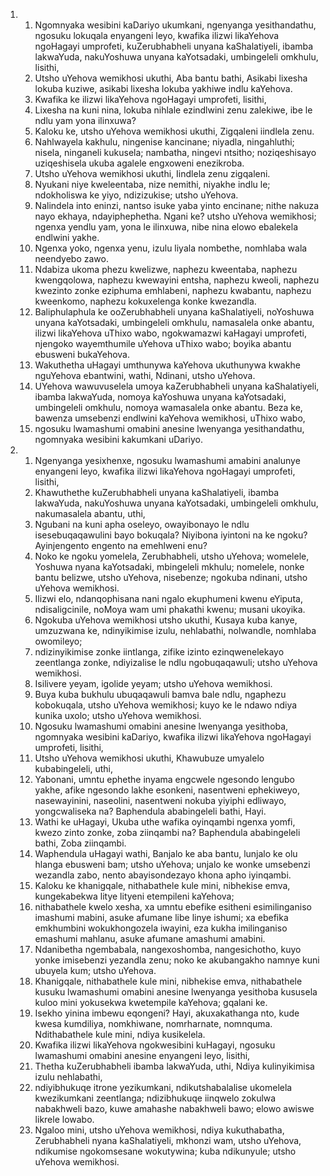 <ol>
  <li>
    <ol>
      <li>Ngomnyaka wesibini kaDariyo ukumkani, ngenyanga yesithandathu, ngosuku lokuqala enyangeni leyo, kwafika ilizwi likaYehova ngoHagayi umprofeti, kuZerubhabheli unyana kaShalatiyeli, ibamba lakwaYuda, nakuYoshuwa unyana kaYotsadaki, umbingeleli omkhulu, lisithi,</li>
      <li>Utsho uYehova wemikhosi ukuthi, Aba bantu bathi, Asikabi lixesha lokuba kuziwe, asikabi lixesha lokuba yakhiwe indlu kaYehova.</li>
      <li>Kwafika ke ilizwi likaYehova ngoHagayi umprofeti, lisithi,</li>
      <li>Lixesha na kuni nina, lokuba nihlale ezindlwini zenu zalekiwe, ibe le ndlu yam yona ilinxuwa?</li>
      <li>Kaloku ke, utsho uYehova wemikhosi ukuthi, Zigqaleni iindlela zenu.</li>
      <li>Nahlwayela kakhulu, ningenise kancinane; niyadla,  ningahluthi; nisela, ninganeli kukusela; nambatha, ningevi ntsitho; noziqeshisayo uziqeshisela ukuba agalele engxoweni enezikroba.</li>
      <li>Utsho uYehova wemikhosi ukuthi, Iindlela zenu zigqaleni.</li>
      <li>Nyukani niye kweleentaba, nize nemithi, niyakhe indlu le;  ndokholiswa ke yiyo, ndizizukise; utsho uYehova.</li>
      <li>Nalindela into eninzi, nantso isuke yaba yinto encinane;  nithe nakuza nayo ekhaya, ndayiphephetha. Ngani ke? utsho uYehova wemikhosi; ngenxa yendlu yam, yona le ilinxuwa, nibe nina elowo ebalekela endlwini yakhe.</li>
      <li>Ngenxa yoko, ngenxa yenu, izulu liyala nombethe, nomhlaba wala neendyebo zawo.</li>
      <li>Ndabiza ukoma phezu kwelizwe, naphezu kweentaba, naphezu kwengqolowa, naphezu kwewayini entsha, naphezu kweoli, naphezu kwezinto zonke eziphuma emhlabeni, naphezu kwabantu, naphezu kweenkomo, naphezu kokuxelenga konke kwezandla.</li>
      <li>Baliphulaphula ke ooZerubhabheli unyana kaShalatiyeli,  noYoshuwa unyana kaYotsadaki, umbingeleli omkhulu, namasalela onke abantu, ilizwi likaYehova uThixo wabo, ngokwamazwi kaHagayi umprofeti, njengoko wayemthumile uYehova uThixo wabo;  boyika abantu ebusweni bukaYehova.</li>
      <li>Wakuthetha uHagayi umthunywa kaYehova ukuthunywa kwakhe nguYehova ebantwini, wathi, Ndinani, utsho uYehova.</li>
      <li>UYehova wawuvuselela umoya kaZerubhabheli unyana kaShalatiyeli, ibamba lakwaYuda, nomoya kaYoshuwa unyana kaYotsadaki, umbingeleli omkhulu, nomoya wamasalela onke abantu. Beza ke, bawenza umsebenzi endlwini kaYehova wemikhosi,  uThixo wabo,</li>
      <li>ngosuku lwamashumi omabini anesine lwenyanga yesithandathu,  ngomnyaka wesibini kakumkani uDariyo.</li>
    </ol>
  </li>
  <li>
    <ol>
      <li>Ngenyanga yesixhenxe, ngosuku lwamashumi amabini analunye enyangeni leyo, kwafika ilizwi likaYehova ngoHagayi umprofeti,  lisithi,</li>
      <li>Khawuthethe kuZerubhabheli unyana kaShalatiyeli, ibamba lakwaYuda, nakuYoshuwa unyana kaYotsadaki, umbingeleli omkhulu,  nakumasalela abantu, uthi,</li>
      <li>Ngubani na kuni apha oseleyo, owayibonayo le ndlu isesebuqaqawulini bayo bokuqala? Niyibona iyintoni na ke ngoku?  Ayinjengento engento na emehlweni enu?</li>
      <li>Noko ke ngoku yomelela, Zerubhabheli, utsho uYehova;  womelele, Yoshuwa nyana kaYotsadaki, mbingeleli mkhulu;  nomelele, nonke bantu belizwe, utsho uYehova, nisebenze;  ngokuba ndinani, utsho uYehova wemikhosi.</li>
      <li>Ilizwi elo, ndanqophisana nani ngalo ekuphumeni kwenu eYiputa, ndisaligcinile, noMoya wam umi phakathi kwenu; musani ukoyika.</li>
      <li>Ngokuba uYehova wemikhosi utsho ukuthi, Kusaya kuba kanye,  umzuzwana ke, ndinyikimise izulu, nehlabathi, nolwandle,  nomhlaba owomileyo;</li>
      <li>ndizinyikimise zonke iintlanga, zifike izinto ezinqwenelekayo zeentlanga zonke, ndiyizalise le ndlu ngobuqaqawuli; utsho uYehova wemikhosi.</li>
      <li>Isilivere yeyam, igolide yeyam; utsho uYehova wemikhosi.</li>
      <li>Buya kuba bukhulu ubuqaqawuli bamva bale ndlu, ngaphezu kobokuqala, utsho uYehova wemikhosi; kuyo ke le ndawo ndiya kunika uxolo; utsho uYehova wemikhosi.</li>
      <li>Ngosuku lwamashumi omabini anesine lwenyanga yesithoba,  ngomnyaka wesibini kaDariyo, kwafika ilizwi likaYehova ngoHagayi umprofeti, lisithi,</li>
      <li>Utsho uYehova wemikhosi ukuthi, Khawubuze umyalelo kubabingeleli, uthi,</li>
      <li>Yabonani, umntu ephethe inyama engcwele ngesondo lengubo yakhe, afike ngesondo lakhe esonkeni, nasentweni ephekiweyo,  nasewayinini, naseolini, nasentweni nokuba yiyiphi edliwayo,  yongcwaliseka na? Baphendula ababingeleli bathi, Hayi.</li>
      <li>Wathi ke uHagayi, Ukuba uthe wafika oyinqambi ngenxa yomfi,  kwezo zinto zonke, zoba ziinqambi na? Baphendula ababingeleli bathi, Zoba ziinqambi.</li>
      <li>Waphendula uHagayi wathi, Banjalo ke aba bantu, lunjalo ke olu hlanga ebusweni bam; utsho uYehova; unjalo ke wonke umsebenzi wezandla zabo, nento abayisondezayo khona apho iyinqambi.</li>
      <li>Kaloku ke khanigqale, nithabathele kule mini, nibhekise emva, kungekabekwa litye lityeni etempileni kaYehova;</li>
      <li>nithabathele kwelo xesha, xa umntu ebefike esitheni esimilinganiso imashumi mabini, asuke afumane libe linye ishumi; xa ebefika emkhumbini wokukhongozela iwayini, eza kukha imilinganiso emashumi mahlanu, asuke afumane amashumi amabini.</li>
      <li>Ndanibetha ngembabala, nangexoshomba, nangesichotho, kuyo yonke imisebenzi yezandla zenu; noko ke akubangakho namnye kuni ubuyela kum; utsho uYehova.</li>
      <li>Khanigqale, nithabathele kule mini, nibhekise emva,  nithabathele kusuku lwamashumi omabini anesine lwenyanga yesithoba kususela kuloo mini yokusekwa kwetempile kaYehova;  gqalani ke.</li>
      <li>Isekho yinina imbewu eqongeni? Hayi, akuxakathanga nto,  kude kwesa kumdiliya, nomkhiwane, nomrharnate, nomnquma.  Ndithabathele kule mini, ndiya kusikelela.</li>
      <li>Kwafika ilizwi likaYehova ngokwesibini kuHagayi, ngosuku lwamashumi omabini anesine enyangeni leyo, lisithi,</li>
      <li>Thetha kuZerubhabheli ibamba lakwaYuda, uthi, Ndiya kulinyikimisa izulu nehlabathi,</li>
      <li>ndiyibhukuqe itrone yezikumkani, ndikutshabalalise ukomelela kwezikumkani zeentlanga; ndizibhukuqe iinqwelo zokulwa nabakhweli bazo, kuwe amahashe nabakhweli bawo; elowo awiswe likrele lowabo.</li>
      <li>Ngaloo mini, utsho uYehova wemikhosi, ndiya kukuthabatha,  Zerubhabheli nyana kaShalatiyeli, mkhonzi wam, utsho uYehova,  ndikumise ngokomsesane wokutywina; kuba ndikunyule; utsho uYehova wemikhosi.</li>
    </ol>
  </li>
</ol>